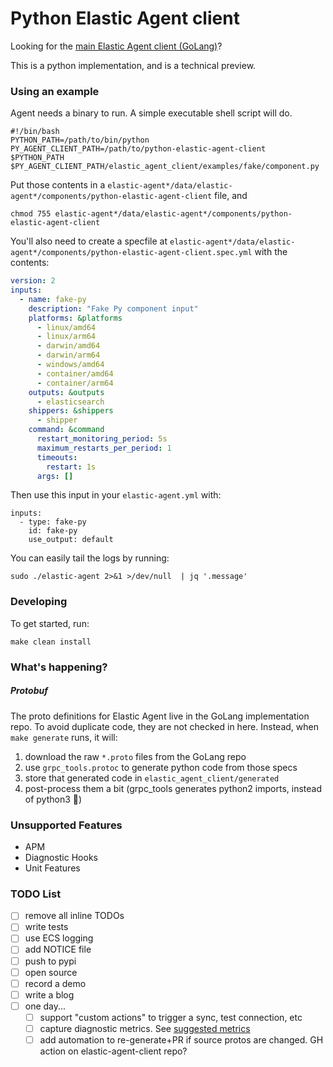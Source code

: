 # Python Elastic Agent client

Looking for the [main Elastic Agent client (GoLang)](https://github.com/elastic/elastic-agent-client)?

This is a python implementation, and is a technical preview.

### Using an example

Agent needs a binary to run.
A simple executable shell script will do.

```shell
#!/bin/bash
PYTHON_PATH=/path/to/bin/python
PY_AGENT_CLIENT_PATH=/path/to/python-elastic-agent-client
$PYTHON_PATH $PY_AGENT_CLIENT_PATH/elastic_agent_client/examples/fake/component.py
```

Put those contents in a `elastic-agent*/data/elastic-agent*/components/python-elastic-agent-client` file, and
```shell
chmod 755 elastic-agent*/data/elastic-agent*/components/python-elastic-agent-client
```

You'll also need to create a specfile at `elastic-agent*/data/elastic-agent*/components/python-elastic-agent-client.spec.yml`
with the contents:
```yaml
version: 2
inputs:
  - name: fake-py
    description: "Fake Py component input"
    platforms: &platforms
      - linux/amd64
      - linux/arm64
      - darwin/amd64
      - darwin/arm64
      - windows/amd64
      - container/amd64
      - container/arm64
    outputs: &outputs
      - elasticsearch
    shippers: &shippers
      - shipper
    command: &command
      restart_monitoring_period: 5s
      maximum_restarts_per_period: 1
      timeouts:
        restart: 1s
      args: []
```

Then use this input in your `elastic-agent.yml` with:
```
inputs:
  - type: fake-py
    id: fake-py
    use_output: default
```

You can easily tail the logs by running:
```
sudo ./elastic-agent 2>&1 >/dev/null  | jq '.message'
```

### Developing

To get started, run:

```shell
make clean install
```


### What's happening?

##### Protobuf

The proto definitions for Elastic Agent live in the GoLang implementation repo.
To avoid duplicate code, they are not checked in here.
Instead, when `make generate` runs, it will:
1. download the raw `*.proto` files from the GoLang repo
2. use `grpc_tools.protoc` to generate python code from those specs
3. store that generated code in `elastic_agent_client/generated`
4. post-process them a bit (grpc_tools generates python2 imports, instead of python3 🤷)


### Unsupported Features

- APM
- Diagnostic Hooks
- Unit Features


### TODO List
- [ ] remove all inline TODOs
- [ ] write tests
- [ ] use ECS logging
- [ ] add NOTICE file
- [ ] push to pypi
- [ ] open source
- [ ] record a demo
- [ ] write a blog
- [ ] one day...
  - [ ] support "custom actions" to trigger a sync, test connection, etc
  - [ ] capture diagnostic metrics. See [suggested metrics](https://docs.google.com/document/d/1NaaoweevnylnGAPXzuwvwuFcC7dYSIDNUoBkf2SCR5I/edit#heading=h.gf5gk6n81441)
  - [ ] add automation to re-generate+PR if source protos are changed. GH action on elastic-agent-client repo?
